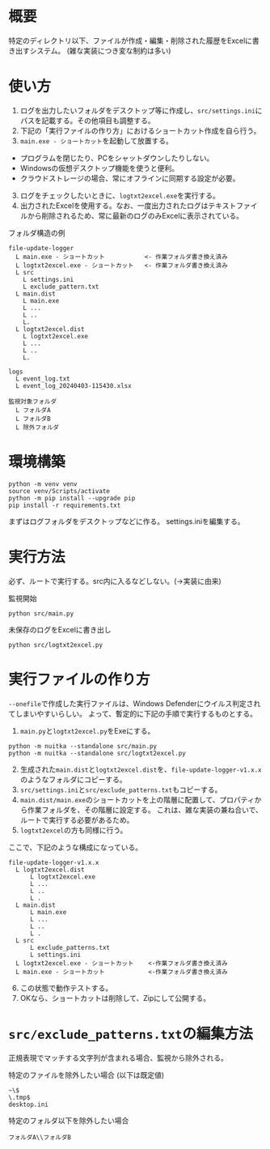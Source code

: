 # 概要

特定のディレクトリ以下、ファイルが作成・編集・削除された履歴をExcelに書き出すシステム。
(雑な実装につき変な制約は多い)

# 使い方

1. ログを出力したいフォルダをデスクトップ等に作成し、`src/settings.ini`にパスを記載する。その他項目も調整する。
2. 下記の「実行ファイルの作り方」におけるショートカット作成を自ら行う。
3. `main.exe - ショートカット`を起動して放置する。

- プログラムを閉じたり、PCをシャットダウンしたりしない。
- Windowsの仮想デスクトップ機能を使うと便利。
- クラウドストレージの場合、常にオフラインに同期する設定が必要。

3. ログをチェックしたいときに、`logtxt2excel.exe`を実行する。 
4. 出力されたExcelを使用する。なお、一度出力されたログはテキストファイルから削除されるため、常に最新のログのみExcelに表示されている。


フォルダ構造の例

```
file-update-logger
  L main.exe - ショートカット           <- 作業フォルダ書き換え済み
  L logtxt2excel.exe - ショートカット   <- 作業フォルダ書き換え済み
  L src
    L settings.ini
    L exclude_pattern.txt
  L main.dist
    L main.exe
    L ...
    L ..
    L.
  L logtxt2excel.dist
    L logtxt2excel.exe
    L ...
    L ..
    L.

logs
  L event_log.txt
  L event_log_20240403-115430.xlsx

監視対象フォルダ
  L フォルダA
  L フォルダB
  L 除外フォルダ
```

# 環境構築

```
python -m venv venv
source venv/Scripts/activate
python -m pip install --upgrade pip
pip install -r requirements.txt
```

まずはログフォルダをデスクトップなどに作る。
settings.iniを編集する。

# 実行方法

必ず、ルートで実行する。src内に入るなどしない。(→実装に由来)

監視開始

```
python src/main.py
```

未保存のログをExcelに書き出し

```
python src/logtxt2excel.py
```

# 実行ファイルの作り方

`--onefile`で作成した実行ファイルは、Windows Defenderにウイルス判定されてしまいやすいらしい。
よって、暫定的に下記の手順で実行するものとする。

1. `main.py`と`logtxt2excel.py`をExeにする。

```
python -m nuitka --standalone src/main.py
python -m nuitka --standalone src/logtxt2excel.py
```

2. 生成された`main.dist`と`logtxt2excel.dist`を、`file-update-logger-v1.x.x`のようなフォルダにコピーする。
3. `src/settings.ini`と`src/exclude_patterns.txt`もコピーする。
4. `main.dist/main.exe`のショートカットを上の階層に配置して、プロパティから作業フォルダを、その階層に設定する。
   これは、雑な実装の兼ね合いで、ルートで実行する必要があるため。
5. `logtxt2excel`の方も同様に行う。

ここで、下記のような構成になっている。

```
file-update-logger-v1.x.x
  L logtxt2excel.dist
      L logtxt2excel.exe
      L ...
      L ..
      L .
  L main.dist
      L main.exe
      L ...
      L ..
      L .
  L src
      L exclude_patterns.txt
      L settings.ini
  L logtxt2excel.exe - ショートカット    <-作業フォルダ書き換え済み
  L main.exe - ショートカット            <-作業フォルダ書き換え済み
```

6. この状態で動作テストする。
7. OKなら、ショートカットは削除して、Zipにして公開する。

#  `src/exclude_patterns.txt`の編集方法

正規表現でマッチする文字列が含まれる場合、監視から除外される。

特定のファイルを除外したい場合 (以下は既定値)

```
~\$
\.tmp$
desktop.ini
```

特定のフォルダ以下を除外したい場合

```
フォルダA\\フォルダB
```
